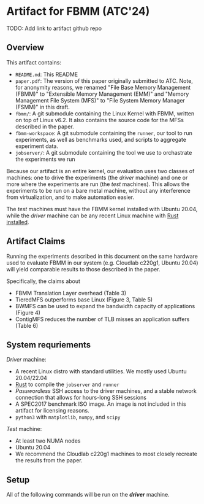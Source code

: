 # Artifact for FBMM (ATC'24)
TODO: Add link to artifact github repo

## Overview
This artifact contains:

- `README.md`: This README
- `paper.pdf`: The version of this paper originally submitted to ATC. Note, for anonymity reasons, we renamed "File Base Memory Management (FBMM)" to "Extensible Memory Management (EMM)" and "Memory Management File System (MFS)" to "File System Memory Manager (FSMM)" in this draft.
- `fbmm/`: A git submodule containing the Linux Kernel with FBMM, written on top of Linux v6.2. It also contains the source code for the MFSs described in the paper.
- `fbmm-workspace`: A git submodule containing the `runner`, our tool to run experiments, as well as benchmarks used, and scripts to aggregate experiment data.
- `jobserver/`: A git submodule containing the tool we use to orchastrate the experiments we run

Because our artifact is an entire kernel, our evaluation uses two classes of machines: one to drive the experiments (the _driver_ machine) and one or more where the experiments are run (the _test_ machines).
This allows the experiments to be run on a bare metal machine, without any interference from virtualization, and to make automation easier.

The _test_ machines must have the FBMM kernel installed with Ubuntu 20.04, while the _driver_ machine can be any recent Linux machine with [Rust installed](https://www.rust-lang.org/tools/install).

## Artifact Claims
Running the experiments described in this document on the same hardware used to evaluate FBMM in our system (e.g. Cloudlab c220g1, Ubuntu 20.04) will yield comparable results to those described in the paper.

Specifically, the claims about
- FBMM Translation Layer overhead (Table 3)
- TieredMFS outperforms base Linux (Figure 3, Table 5)
- BWMFS can be used to expand the bandwidth capacity of applications (Figure 4)
- ContigMFS reduces the number of TLB misses an application suffers (Table 6)

## System requriements

_Driver_ machine:

- A recent Linux distro with standard utilities. We mostly used Ubuntu 20.04/22.04
- [Rust](https://www.rust-lang.org/tools/install) to compile the `jobserver` and `runner`
- _Passwordless_ SSH access to the driver machines, and a stable network connection that allows for hours-long SSH sessions
- A SPEC2017 benchmark ISO image. An image is not included in this artifact for licensing reasons.
- `python3` with `matplotlib`, `numpy`, and `scipy`

_Test_ machine:
- At least two NUMA nodes
- Ubuntu 20.04
- We recommend the Cloudlab c220g1 machines to most closely recreate the results from the paper.

## Setup
All of the following commands will be run on the **_driver_** machine.



